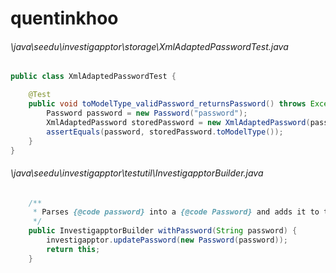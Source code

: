 # quentinkhoo
###### \java\seedu\investigapptor\storage\XmlAdaptedPasswordTest.java
``` java
public class XmlAdaptedPasswordTest {

    @Test
    public void toModelType_validPassword_returnsPassword() throws Exception {
        Password password = new Password("password");
        XmlAdaptedPassword storedPassword = new XmlAdaptedPassword(password);
        assertEquals(password, storedPassword.toModelType());
    }
}
```
###### \java\seedu\investigapptor\testutil\InvestigapptorBuilder.java
``` java
    /**
     * Parses {@code password} into a {@code Password} and adds it to the {@code Investigapptor} that we are building.
     */
    public InvestigapptorBuilder withPassword(String password) {
        investigapptor.updatePassword(new Password(password));
        return this;
    }
```
